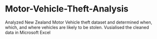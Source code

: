 # Motor-Vehicle-Theft-Analysis
Analyzed New Zealand Motor Vehicle theft dataset and determined when, which, and where vehicles are likely to be stolen. Vusialised the cleaned data in Microsoft Excel
